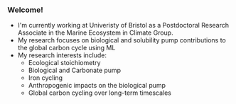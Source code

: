 ### Welcome!
- I'm currently working at Univeristy of Bristol as a Postdoctoral Research Associate in the Marine Ecosystem in Climate Group.
- My research focuses on biological and solubility pump contributions to the global carbon cycle using ML
- My research interests include:
  - Ecological stoichiometry
  - Biological and Carbonate pump
  - Iron cycling
  - Anthropogenic impacts on the biological pump
  - Global carbon cycling over long-term timescales
